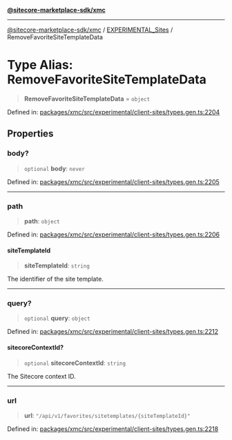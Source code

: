 [**@sitecore-marketplace-sdk/xmc**](../../../../README.md)

***

[@sitecore-marketplace-sdk/xmc](../../../../README.md) / [EXPERIMENTAL\_Sites](../README.md) / RemoveFavoriteSiteTemplateData

# Type Alias: RemoveFavoriteSiteTemplateData

> **RemoveFavoriteSiteTemplateData** = `object`

Defined in: [packages/xmc/src/experimental/client-sites/types.gen.ts:2204](https://github.com/Sitecore/marketplace-sdk/blob/main/packages/xmc/src/experimental/client-sites/types.gen.ts#L2204)

## Properties

### body?

> `optional` **body**: `never`

Defined in: [packages/xmc/src/experimental/client-sites/types.gen.ts:2205](https://github.com/Sitecore/marketplace-sdk/blob/main/packages/xmc/src/experimental/client-sites/types.gen.ts#L2205)

***

### path

> **path**: `object`

Defined in: [packages/xmc/src/experimental/client-sites/types.gen.ts:2206](https://github.com/Sitecore/marketplace-sdk/blob/main/packages/xmc/src/experimental/client-sites/types.gen.ts#L2206)

#### siteTemplateId

> **siteTemplateId**: `string`

The identifier of the site template.

***

### query?

> `optional` **query**: `object`

Defined in: [packages/xmc/src/experimental/client-sites/types.gen.ts:2212](https://github.com/Sitecore/marketplace-sdk/blob/main/packages/xmc/src/experimental/client-sites/types.gen.ts#L2212)

#### sitecoreContextId?

> `optional` **sitecoreContextId**: `string`

The Sitecore context ID.

***

### url

> **url**: `"/api/v1/favorites/sitetemplates/{siteTemplateId}"`

Defined in: [packages/xmc/src/experimental/client-sites/types.gen.ts:2218](https://github.com/Sitecore/marketplace-sdk/blob/main/packages/xmc/src/experimental/client-sites/types.gen.ts#L2218)

